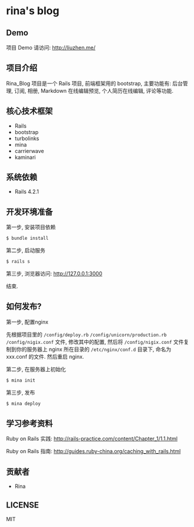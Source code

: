 # rina's blog

## Demo

项目 Demo 请访问: <http://liuzhen.me/>

## 项目介绍

Rina_Blog 项目是一个 Rails 项目, 前端框架用的 bootstrap, 主要功能有: 后台管理, 订阅, 相册, Markdown 在线编辑预览, 个人简历在线编辑, 评论等功能.

## 核心技术框架

* Rails
* bootstrap
* turbolinks
* mina
* carrierwave
* kaminari

## 系统依赖

* Rails 4.2.1

## 开发环境准备

第一步, 安装项目依赖

```bash
$ bundle install
```


第二步, 启动服务

```bash
$ rails s
```

第三步, 浏览器访问: <http://127.0.0.1:3000>

结束.

## 如何发布?

第一步, 配置nginx

先根据项目里的 `/config/deploy.rb` `/config/unicorn/production.rb` `/config/nigix.conf` 文件, 修改其中的配置, 然后将 `/config/nigix.conf` 文件复制到你的服务器上 nginx 所在目录的 `/etc/nginx/conf.d` 目录下, 命名为 xxx.conf 的文件. 然后重启 nginx.


第二步, 在服务器上初始化

```bash
$ mina init
```

第三步, 发布

```bash
$ mina deploy
```

## 学习参考资料

Ruby on Rails 实践: <http://rails-practice.com/content/Chapter_1/1.1.html>

Ruby on Rails 指南: <http://guides.ruby-china.org/caching_with_rails.html>

## 贡献者

* Rina

## LICENSE

MIT
